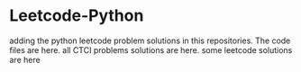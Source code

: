 # Leetcode-Python
adding the python leetcode problem solutions in this repositories. 
The code files are here.
all CTCI problems solutions are here.
some leetcode solutions are here




























































































































































































































































































































































































































































































































































































































































































































































































































































































































































































































































































